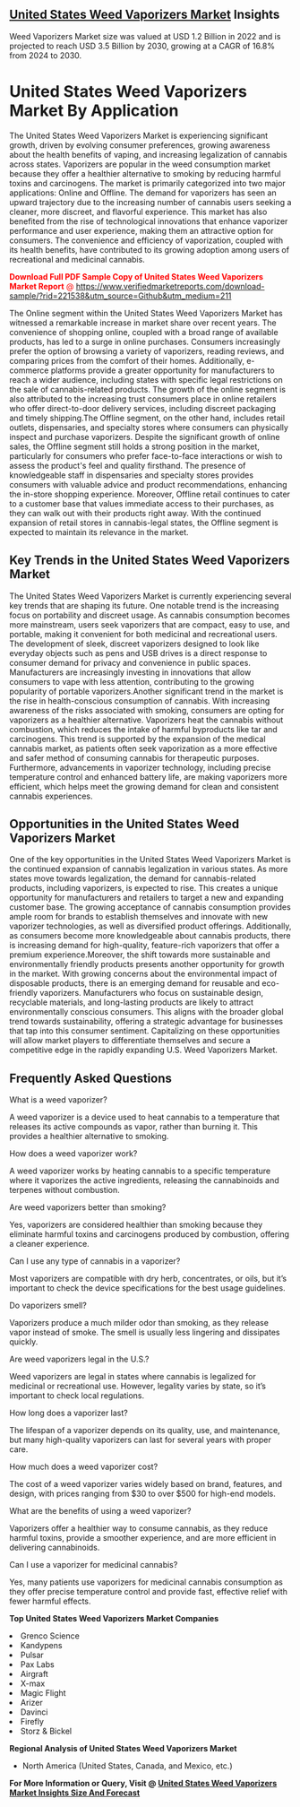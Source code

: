 <h2><a href="https://www.verifiedmarketreports.com/download-sample/?rid=221538&amp;utm_source=Github&amp;utm_medium=211" target="_blank">United States Weed Vaporizers Market</a> Insights</h2><p>Weed Vaporizers Market size was valued at USD 1.2 Billion in 2022 and is projected to reach USD 3.5 Billion by 2030, growing at a CAGR of 16.8% from 2024 to 2030.</p><p><h1>United States Weed Vaporizers Market By Application</h1><p>The United States Weed Vaporizers Market is experiencing significant growth, driven by evolving consumer preferences, growing awareness about the health benefits of vaping, and increasing legalization of cannabis across states. Vaporizers are popular in the weed consumption market because they offer a healthier alternative to smoking by reducing harmful toxins and carcinogens. The market is primarily categorized into two major applications: Online and Offline. The demand for vaporizers has seen an upward trajectory due to the increasing number of cannabis users seeking a cleaner, more discreet, and flavorful experience. This market has also benefited from the rise of technological innovations that enhance vaporizer performance and user experience, making them an attractive option for consumers. The convenience and efficiency of vaporization, coupled with its health benefits, have contributed to its growing adoption among users of recreational and medicinal cannabis. <p><span class=""><span style="color: #ff0000;"><strong>Download Full PDF Sample Copy of United States Weed Vaporizers Market Report</strong> @ </span><a href="https://www.verifiedmarketreports.com/download-sample/?rid=221538&amp;utm_source=Github&amp;utm_medium=211" target="_blank">https://www.verifiedmarketreports.com/download-sample/?rid=221538&amp;utm_source=Github&amp;utm_medium=211</a></span></p>The Online segment within the United States Weed Vaporizers Market has witnessed a remarkable increase in market share over recent years. The convenience of shopping online, coupled with a broad range of available products, has led to a surge in online purchases. Consumers increasingly prefer the option of browsing a variety of vaporizers, reading reviews, and comparing prices from the comfort of their homes. Additionally, e-commerce platforms provide a greater opportunity for manufacturers to reach a wider audience, including states with specific legal restrictions on the sale of cannabis-related products. The growth of the online segment is also attributed to the increasing trust consumers place in online retailers who offer direct-to-door delivery services, including discreet packaging and timely shipping.The Offline segment, on the other hand, includes retail outlets, dispensaries, and specialty stores where consumers can physically inspect and purchase vaporizers. Despite the significant growth of online sales, the Offline segment still holds a strong position in the market, particularly for consumers who prefer face-to-face interactions or wish to assess the product's feel and quality firsthand. The presence of knowledgeable staff in dispensaries and specialty stores provides consumers with valuable advice and product recommendations, enhancing the in-store shopping experience. Moreover, Offline retail continues to cater to a customer base that values immediate access to their purchases, as they can walk out with their products right away. With the continued expansion of retail stores in cannabis-legal states, the Offline segment is expected to maintain its relevance in the market.<h2>Key Trends in the United States Weed Vaporizers Market</h2><p>The United States Weed Vaporizers Market is currently experiencing several key trends that are shaping its future. One notable trend is the increasing focus on portability and discreet usage. As cannabis consumption becomes more mainstream, users seek vaporizers that are compact, easy to use, and portable, making it convenient for both medicinal and recreational users. The development of sleek, discreet vaporizers designed to look like everyday objects such as pens and USB drives is a direct response to consumer demand for privacy and convenience in public spaces. Manufacturers are increasingly investing in innovations that allow consumers to vape with less attention, contributing to the growing popularity of portable vaporizers.Another significant trend in the market is the rise in health-conscious consumption of cannabis. With increasing awareness of the risks associated with smoking, consumers are opting for vaporizers as a healthier alternative. Vaporizers heat the cannabis without combustion, which reduces the intake of harmful byproducts like tar and carcinogens. This trend is supported by the expansion of the medical cannabis market, as patients often seek vaporization as a more effective and safer method of consuming cannabis for therapeutic purposes. Furthermore, advancements in vaporizer technology, including precise temperature control and enhanced battery life, are making vaporizers more efficient, which helps meet the growing demand for clean and consistent cannabis experiences.<h2>Opportunities in the United States Weed Vaporizers Market</h2><p>One of the key opportunities in the United States Weed Vaporizers Market is the continued expansion of cannabis legalization in various states. As more states move towards legalization, the demand for cannabis-related products, including vaporizers, is expected to rise. This creates a unique opportunity for manufacturers and retailers to target a new and expanding customer base. The growing acceptance of cannabis consumption provides ample room for brands to establish themselves and innovate with new vaporizer technologies, as well as diversified product offerings. Additionally, as consumers become more knowledgeable about cannabis products, there is increasing demand for high-quality, feature-rich vaporizers that offer a premium experience.Moreover, the shift towards more sustainable and environmentally friendly products presents another opportunity for growth in the market. With growing concerns about the environmental impact of disposable products, there is an emerging demand for reusable and eco-friendly vaporizers. Manufacturers who focus on sustainable design, recyclable materials, and long-lasting products are likely to attract environmentally conscious consumers. This aligns with the broader global trend towards sustainability, offering a strategic advantage for businesses that tap into this consumer sentiment. Capitalizing on these opportunities will allow market players to differentiate themselves and secure a competitive edge in the rapidly expanding U.S. Weed Vaporizers Market.<h2>Frequently Asked Questions</h2><p>What is a weed vaporizer?</p><p>A weed vaporizer is a device used to heat cannabis to a temperature that releases its active compounds as vapor, rather than burning it. This provides a healthier alternative to smoking.</p><p>How does a weed vaporizer work?</p><p>A weed vaporizer works by heating cannabis to a specific temperature where it vaporizes the active ingredients, releasing the cannabinoids and terpenes without combustion.</p><p>Are weed vaporizers better than smoking?</p><p>Yes, vaporizers are considered healthier than smoking because they eliminate harmful toxins and carcinogens produced by combustion, offering a cleaner experience.</p><p>Can I use any type of cannabis in a vaporizer?</p><p>Most vaporizers are compatible with dry herb, concentrates, or oils, but it’s important to check the device specifications for the best usage guidelines.</p><p>Do vaporizers smell?</p><p>Vaporizers produce a much milder odor than smoking, as they release vapor instead of smoke. The smell is usually less lingering and dissipates quickly.</p><p>Are weed vaporizers legal in the U.S.?</p><p>Weed vaporizers are legal in states where cannabis is legalized for medicinal or recreational use. However, legality varies by state, so it’s important to check local regulations.</p><p>How long does a vaporizer last?</p><p>The lifespan of a vaporizer depends on its quality, use, and maintenance, but many high-quality vaporizers can last for several years with proper care.</p><p>How much does a weed vaporizer cost?</p><p>The cost of a weed vaporizer varies widely based on brand, features, and design, with prices ranging from $30 to over $500 for high-end models.</p><p>What are the benefits of using a weed vaporizer?</p><p>Vaporizers offer a healthier way to consume cannabis, as they reduce harmful toxins, provide a smoother experience, and are more efficient in delivering cannabinoids.</p><p>Can I use a vaporizer for medicinal cannabis?</p><p>Yes, many patients use vaporizers for medicinal cannabis consumption as they offer precise temperature control and provide fast, effective relief with fewer harmful effects.</p></p><p><strong>Top United States Weed Vaporizers Market Companies</strong></p><div data-test-id=""><p><li>Grenco Science</li><li> Kandypens</li><li> Pulsar</li><li> Pax Labs</li><li> Airgraft</li><li> X-max</li><li> Magic Flight</li><li> Arizer</li><li> Davinci</li><li> Firefly</li><li> Storz & Bickel</li></p><div><strong>Regional Analysis of&nbsp;United States Weed Vaporizers Market</strong></div><ul><li dir="ltr"><p dir="ltr">North America&nbsp;(United States, Canada, and Mexico, etc.)</p></li></ul><p><strong>For More Information or Query, Visit @&nbsp;</strong><strong><a href="https://www.verifiedmarketreports.com/product/weed-vaporizers-market/?utm_source=Github&amp;utm_medium=211" target="_blank">United States Weed Vaporizers Market Insights Size And Forecast</a></strong></p></div>
